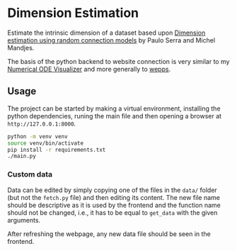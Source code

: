 # Dimension Estimation

Estimate the intrinsic dimension of a dataset based upon [Dimension estimation using random connection models](https://dl.acm.org/doi/10.5555/3122009.3208019) by Paulo Serra and Michel Mandjes.

The basis of the python backend to website connection is very similar to my [Numerical ODE Visualizer](https://github.com/MichelKrispin/NumericalODEVisualizer) and more generally to [wepps](https://github.com/Parallel-in-Time/wepps).


## Usage

The project can be started by making a virtual environment, installing the python dependencies, runing the main file and then opening a browser at `http://127.0.0.1:8000`.
```sh
python -m venv venv
source venv/bin/activate
pip install -r requirements.txt
./main.py
```

### Custom data

Data can be edited by simply copying one of the files in the `data/` folder (but not the `fetch.py` file) and then editing its content.
The new file name should be descriptive as it is used by the frontend and the function name should not be changed, i.e., it has to be equal to `get_data` with the given arguments.

After refreshing the webpage, any new data file should be seen in the frontend.
